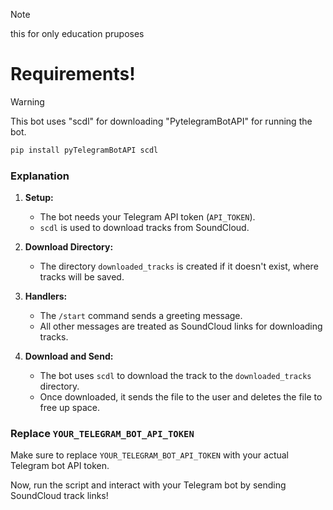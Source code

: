 > [!NOTE]
> this for only education pruposes


#  Requirements!
> [!WARNING]
> This bot uses
> "scdl" for downloading
> "PytelegramBotAPI" for running the bot.

```bash
pip install pyTelegramBotAPI scdl
```

### Explanation

1. **Setup:**
   - The bot needs your Telegram API token (`API_TOKEN`).
   - `scdl` is used to download tracks from SoundCloud.

2. **Download Directory:**
   - The directory `downloaded_tracks` is created if it doesn't exist, where tracks will be saved.

3. **Handlers:**
   - The `/start` command sends a greeting message.
   - All other messages are treated as SoundCloud links for downloading tracks.

4. **Download and Send:**
   - The bot uses `scdl` to download the track to the `downloaded_tracks` directory.
   - Once downloaded, it sends the file to the user and deletes the file to free up space.

### Replace `YOUR_TELEGRAM_BOT_API_TOKEN`
Make sure to replace `YOUR_TELEGRAM_BOT_API_TOKEN` with your actual Telegram bot API token.

Now, run the script and interact with your Telegram bot by sending SoundCloud track links!

